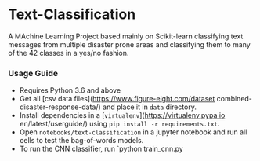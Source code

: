 # Text-Classification
A MAchine Learning Project based mainly on Scikit-learn classifying text messages from multiple disaster prone areas and classifying them to many of the 42 classes in a yes/no fashion.


### Usage Guide
- Requires Python 3.6 and above
- Get all [csv data files](https://www.figure-eight.com/dataset
combined-disaster-response-data/) and place it in `data` directory.
- Install dependencies in a [`virtualenv`](https://virtualenv.pypa.io
en/latest/userguide/) using `pip install -r requirements.txt`.
- Open `notebooks/text-classification` in a jupyter notebook and run
all cells to test the bag-of-words models.
- To run the CNN classifier, run `python train_cnn.py
